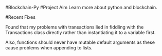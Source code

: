 #Blockchain-Py
#Project Aim
Learn more about python and blockchain.

#Recent Fixes

Found that my problems with transactions lied in fiddling with the Transactions class directly rather than instantiating it to a variable first.

Also, functions should never have mutable default arguments as these cause problems when appending to lists.
